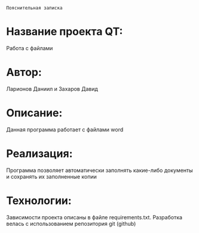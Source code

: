 ``Пояснительная записка``

# Название проекта QT: 
Работа с файлами 
# Автор: 
Ларионов Даниил и Захаров Давид
# Описание:
Данная программа работает с файлами word
# Реализация:
Программа позволяет автоматически заполнять какие-либо документы и сохранять их заполненные копии
# Технологии:
Зависимости проекта описаны в файле requirements.txt.
Разработка велась с использованием репозитория git (github)
